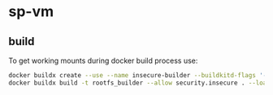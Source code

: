 # sp-vm

## build
To get working mounts during docker build process use:
```bash
docker buildx create --use --name insecure-builder --buildkitd-flags '--allow-insecure-entitlement security.insecure'
docker buildx build -t rootfs_builder --allow security.insecure . --load
```
